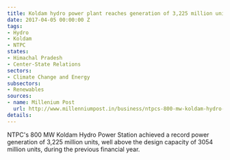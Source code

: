 ```yaml
---
title: Koldam hydro power plant reaches generation of 3,225 million units
date: 2017-04-05 00:00:00 Z
tags:
- Hydro
- Koldam
- NTPC
states:
- Himachal Pradesh
- Center-State Relations
sectors:
- Climate Change and Energy
subsectors:
- Renewables
sources:
- name: Millenium Post
  url: http://www.millenniumpost.in/business/ntpcs-800-mw-koldam-hydro-power-station-exceeds-all-generation-targets-234651
details: 
---
```


NTPC's 800 MW Koldam Hydro Power Station achieved a record power generation of 3,225 million units, well above the design capacity of 3054 million units, during the previous financial year.
